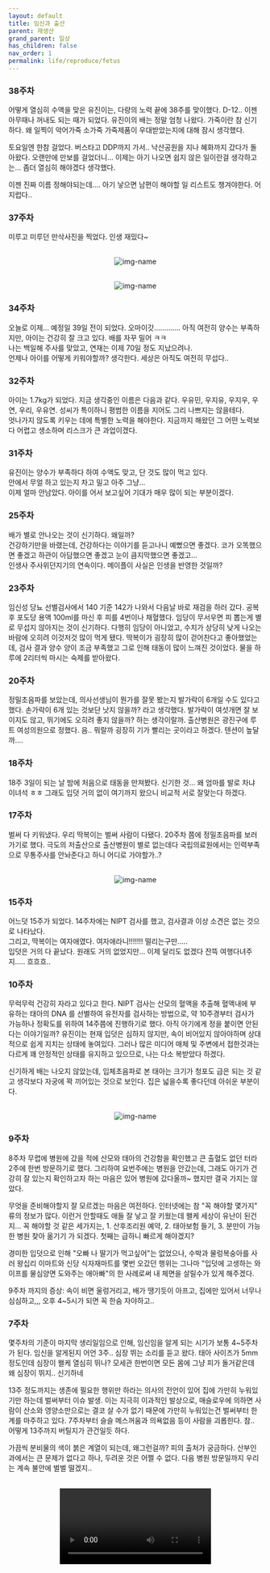 ```yaml
---
layout: default
title: 임신과 출산
parent: 재생산
grand_parent: 일상
has_children: false
nav_order: 1
permalink: life/reproduce/fetus
---
```


### 38주차  
  
어떻게 열심히 수액을 맞은 유진이는, 다량의 노력 끝에 38주를 맞이했다. D-12.. 이젠 아무때나 꺼내도 되는 때가 되었다. 유진이의 배는 정말 엄청 나왔다. 가죽이란 참 신기하다. 왜 일찍이 악어가죽 소가죽 가죽제품이 우대받았는지에 대해 잠시 생각했다.  
  
토요일엔 한참 걸었다. 버스타고 DDP까지 가서.. 낙산공원을 지나 혜화까지 갔다가 돌아왔다. 오랜만에 만보를 걸었더니... 이제는 아기 나오면 쉽지 않은 일이란걸 생각하고는... 좀더 열심히 해야겠다 생각했다.  
  
이젠 진짜 이름 정해야되는데.... 아기 낳으면 남편이 해야할 일 리스트도 챙겨야한다. 어지럽다..  
  
### 37주차  
  
미루고 미루던 만삭사진을 찍었다. 인생 재밌다~
<p align="center">
  <br><img alt="img-name" src="/assets/images/reproduce/fetus_37w.jpg" class="content-image-1"><br>
</p>
<p align="center">
  <br><img alt="img-name" src="/assets/images/reproduce/fetus_37w2.jpg" class="content-image-1"><br>
</p>

### 34주차
  
오늘로 이제... 예정일 39일 전이 되었다. 오마이갓............. 아직 여전히 양수는 부족하지만, 아이는 건강히 잘 크고 있다. 배를 자꾸 밀어 ㅋㅋ  
나는 백일해 주사를 맞았고, 연재는 이제 70일 정도 지났으려나.  
언제나 아이를 어떻게 키워야할까? 생각한다. 세상은 아직도 여전히 무섭다..  

### 32주차  
  
아이는 1.7kg가 되었다. 지금 생각중인 이름은 다음과 같다. 우유민, 우지유, 우지우, 우연, 우리, 우유연. 성씨가 특이하니 평범한 이름을 지어도 그리 나쁘지는 않을테다.  
엇나가지 않도록 키우는 데에 특별한 노력을 해야한다. 지금까지 해왔던 그 어떤 노력보다 어렵고 생소하며 리스크가 큰 과업이겠다.  
  
### 31주차  
  
유진이는 양수가 부족하다 하여 수액도 맞고, 단 것도 많이 먹고 있다.  
안에서 무얼 하고 있는지 차고 밀고 아주 그냥...  
이제 얼마 안남았다. 아이를 어서 보고싶어 기대가 매우 많이 되는 부분이겠다.  
  
### 25주차  
  
배가 별로 안나오는 것이 신기하다. 왜일까?  
건강하기만을 바랬는데, 건강하다는 이야기를 듣고나니 예뻤으면 좋겠다. 코가 오똑했으면 좋겠고 하관이 아담했으면 좋겠고 눈이 큼지막했으면 좋겠고...   
인생사 주사위던지기의 연속이다. 메이플이 사실은 인생을 반영한 것일까?  
  
### 23주차
  
임신성 당뇨 선별검사에서 140 기준 142가 나와서 다음날 바로 재검을 하러 갔다. 공복 후 포도당 용액 100ml를 마신 후 피를 4번이나 채혈했다. 임당이 무서우면 피 뽑는게 별로 무섭지 않아지는 것이 신기하다.
다행히 임당이 아니었고, 수치가 상당히 낮게 나오는 바람에 오히려 이것저것 많이 먹게 됐다.
딱복이가 굉장히 많이 걷어찬다고 좋아했었는데, 검사 결과 양수 양이 조금 부족했고 그로 인해 태동이 많이 느껴진 것이었다. 물을 하루에 2리터씩 마시는 숙제를 받아왔다.
  
### 20주차

정밀초음파를 보았는데, 의사선생님이 뭔가를 잘못 봤는지 발가락이 6개일 수도 있다고 했다. 손가락이 6개 있는 것보단 낫지 않을까? 라고 생각했다. 발가락이 여섯개면 잘 보이지도 않고, 뛰기에도 오히려 좋지 않을까? 하는 생각이랄까. 
출산병원은 광진구에 루트 여성의원으로 정했다. 음.. 뭐랄까 굉장히 기가 빨리는 곳이라고 하겠다. 텐션이 높달까....


### 18주차

18주 3일이 되는 날 밤에 처음으로 태동을 만져봤다. 신기한 것... 왜 엄마를 발로 차냐 이녀석 ㅎㅎ 그래도 입덧 거의 없이 여기까지 왔으니 비교적 서로 잘맞는다 하겠다.

### 17주차 

벌써 다 키워냈다. 우리 딱복이는 벌써 사람이 다됐다. 20주차 쯤에 정밀초음파를 보러가기로 했다. 극도의 저출산으로 출산병원이 별로 없는데다 국립의료원에서는 인력부족으로 무통주사를 안놔준다고 하니 어디로 가야할가..?
<p align="center">
  <br><img alt="img-name" src="/assets/images/reproduce/fetus_17w.jpeg" class="content-image-1"><br>
</p>

### 15주차  
  
어느덧 15주가 되었다. 14주차에는 NIPT 검사를 했고, 검사결과 이상 소견은 없는 것으로 나타났다.  
그리고, 딱복이는 여자애였다. 여자애라니!!!!!!! 떨리는구만.....  
입덧은 거의 다 끝났다. 원래도 거의 없었지만... 이제 달리도 없겠다 잔뜩 여행다녀주지..... 흐흐흐..  
  
### 10주차 

무럭무럭 건강히 자라고 있다고 한다. NIPT 검사는 산모의 혈액을 추출해 혈액내에 부유하는 태아의 DNA 를 선별하여 유전자를 검사하는 방법으로, 약 10주경부터 검사가 가능하나 정확도를 위하여 14주쯤에 진행하기로 했다. 아직 아기에게 정을 붙이면 안된다는 이야기일까?
유진이는 현재 입덧은 심하지 않지만, 속이 비어있지 않아야하며 상대적으로 쉽게 지치는 상태에 놓여있다. 그러나 많은 미디어 매체 및 주변에서 접한것과는 다르게 꽤 안정적인 상태를 유지하고 있으므로, 나는 다소 복받았다 하겠다.

신기하게 배는 나오지 않았는데, 입체초음파로 본 태아는 크기가 청포도 급은 되는 것 같고 생각보다 자궁에 꽉 끼어있는 것으로 보인다. 집은 넓을수록 좋다던데 아쉬운 부분이다.
<p align="center">
  <br><img alt="img-name" src="/assets/images/reproduce/fetus_10w.png" class="content-image-1"><br>
</p>

### 9주차

8주차 무렵에 병원에 갔을 적에 산모와 태아의 건강함을 확인했고 큰 출혈도 없던 터라 2주에 한번 방문하기로 했다. 그리하여 요번주에는 병원을 안갔는데, 그래도 아기가 건강히 잘 있는지 확인하고자 하는 마음은 있어 병원에 갔다올까~ 했지만 결국 가지는 않았다.

무엇을 준비해야할지 잘 모르겠는 마음은 여전하다. 인터넷에는 참 "꼭 해야할 몇가지" 류의 정보가 많다. 이런거 안할때도 애들 잘 낳고 잘 키웠는데 왤케 세상이 유난이 된건지... 
꼭 해야할 것 같은 세가지는, 1. 산후조리원 예약, 2. 태아보험 들기, 3. 분만이 가능한 병원 찾아 옮기기 가 되겠다. 첫째는 급하니 빠르게 해야겠지?

경미한 입덧으로 인해 "오빠 나 딸기가 먹고싶어"는 없었으나, 수박과 물렁복숭아를 사러 왕십리 이마트와 신당 식자재마트를 몇번 오갔던 행위는 그나마 "입덧에 고생하는 와이프를 물심양면 도와주는 애아빠"의 한 사례로써 내 체면을 살릴수가 있게 해주겠다. 

9주차 까지의 증상: 속이 비면 울렁거리고, 배가 땡기듯이 아프고, 집에만 있어서 너무나 심심하고,,, 오후 4~5시가 되면 꼭 한숨 자야하고.. 


### 7주차 

몇주차의 기준이 마지막 생리일임으로 인해, 임신임을 알게 되는 시기가 보통 4~5주차가 된다. 임신을 알게된지 어언 3주..
심장 뛰는 소리를 듣고 왔다. 태아 사이즈가 5mm 정도인데 심장이 왤케 열심히 뛰나? 모세관 한번이면 모든 몸에 그냥 피가 돌거같은데 왜 심장이 뛰지.. 신기하네

13주 정도까지는 생존에 필요한 행위만 하라는 의사의 전언이 있어 집에 가만히 누워있기만 하는데 벌써부터 이슈 발생.
이는 지극히 이과적인 발상으로, 매슬로우에 의하면 사람이 산소와 영양소만으로는 결코 살 수가 없기 때문에 가만히 누워있는건 벌써부터 한계를 마주하고 있다.
7주차부터 슬슬 메스꺼움과 의욕없음 등이 사람을 괴롭힌다. 참.. 어떻게 13주까지 버틸지가 관건일듯 하다.

가끔씩 분비물의 색이 붉은 계열이 되는데, 왜그런걸까? 피의 출처가 궁금하다. 
산부인과에서는 큰 문제가 없다고 하나, 두려운 것은 어쩔 수 없다. 다음 병원 방문일까지 우리는 계속 불안에 벌벌 떨겠지..

<p align="center">
  <br><video src="/assets/movies/reproduce/아기심장소리.mp4" class="content-image-1" controls=true loop=false></video><br>
</p>